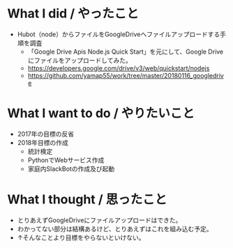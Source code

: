 # What I did / やったこと
- Hubot（node）からファイルをGoogleDriveへファイルアップロードする手順を調査
  - 「Google Drive Apis Node.js Quick Start」を元にして、Google Driveにファイルをアップロードしてみた。
  - https://developers.google.com/drive/v3/web/quickstart/nodejs
  - https://github.com/yamap55/work/tree/master/20180116_googledrive

# What I want to do / やりたいこと
- 2017年の目標の反省
- 2018年目標の作成
  - 統計検定
  - PythonでWebサービス作成
  - 家庭内SlackBotの作成及び起動

# What I thought / 思ったこと
- とりあえずGoogleDriveにファイルアップロードはできた。
- わかってない部分は結構あるけど、とりあえずはこれを組み込む予定。
- ↑そんなことより目標をやらないといけない。
